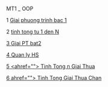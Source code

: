 
 MT1 _ OOP


 1  <a href="https://github.com/FASTTRACKSE/FTJD1801_JavaCore/tree/master/Khanhcodedao/BaiTapCuaFatsTrast/src/MT_1_OOP"> Giai phuong trinh bac 1 </a>

 2  <a href="https://github.com/FASTTRACKSE/FTJD1801_JavaCore/blob/master/Khanhcodedao/BaiTapCuaFatsTrast/src/MT_1_OOP/tinhtongtu1denN.java"> tinh tong tu 1 den N


3  <a href="https://github.com/FASTTRACKSE/FTJD1801_JavaCore/blob/master/Khanhcodedao/BaiTapCuaFatsTrast/src/MT_1_OOP/GiaiPT_Bat2.java"> Giai PT bat2


4  <a href="https://github.com/FASTTRACKSE/FTJD1801_JavaCore/blob/master/Khanhcodedao/BaiTapCuaFatsTrast/src/MT_1_OOP/QuanLyHS.java"> Quan ly HS

5 <ahref=""> Tinh Tong n Giai Thua

6 ahref=""> Tinh Tong Giai Thua Chan
